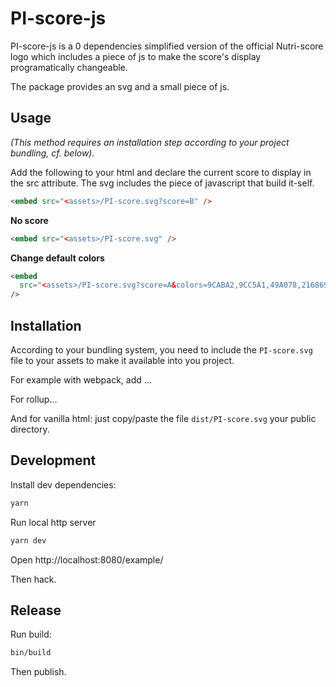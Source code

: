 # PI-score-js

PI-score-js is a 0 dependencies simplified version of the official Nutri-score
logo which includes a piece of js to make the score's display programatically
changeable.

The package provides an svg and a small piece of js.

## Usage

_(This method requires an installation step according to your project bundling,
cf. below)._

Add the following to your html and declare the current score to display in the
src attribute. The svg includes the piece of javascript that build it-self.

```html
<embed src="<assets>/PI-score.svg?score=B" />
```

**No score**

```html
<embed src="<assets>/PI-score.svg" />
```

**Change default colors**

```html
<embed
  src="<assets>/PI-score.svg?score=A&colors=9CABA2,9CC5A1,49A078,216869,1F2421"
/>
```

## Installation

According to your bundling system, you need to include the `PI-score.svg` file
to your assets to make it available into you project.

For example with webpack, add …

For rollup…

And for vanilla html: just copy/paste the file `dist/PI-score.svg` your public
directory.

## Development

Install dev dependencies:

```bash
yarn
```

Run local http server

```bash
yarn dev
```

Open http://localhost:8080/example/

Then hack.

## Release

Run build:

```bash
bin/build
```

Then publish.
